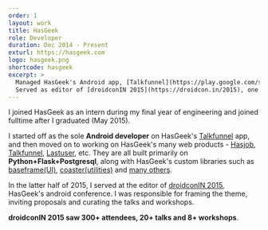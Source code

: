 ```yaml
---
order: 1
layout: work
title: HasGeek
role: Developer
duration: Dec 2014 - Present
exturl: https://hasgeek.com
logo: hasgeek.png
shortcode: hasgeek
excerpt: >
  Managed HasGeek's Android app, [Talkfunnel](https://play.google.com/store/apps/details?id=com.hasgeek.funnel), worked on Python+Flask+Postgresql for [Hasjob](https://hasjob.co), [Lastuser](https://auth.hasgeek.com), [etc](https://github.com/hasgeek).
  Served as editor of [droidconIN 2015](https://droidcon.in/2015), one of India's Android conferences.
---
```


I joined HasGeek as an intern during my final year of engineering and joined fulltime after I graduated (May 2015).

I started off as the sole **Android developer** on HasGeek's [Talkfunnel](https://play.google.com/store/apps/details?id=com.hasgeek.funnel) app, and then moved on to working on HasGeek's many web products - [Hasjob](https://hasjob.co), [Talkfunnel](https://talkfunnel.com), [Lastuser](https://auth.hasgeek.com), etc. They are all built primarily on **Python+Flask+Postgresql**, along with HasGeek's custom libraries such as [baseframe(UI)](https://github.com/hasgeek/baseframe), [coaster(utilities)](https://github.com/hasgeek/coaster) and [many others](https://github.com/hasgeek/).

In the latter half of 2015, I served at the editor of [droidconIN 2015](https://droidcon.in/2015), HasGeek's android conference. I was responsible for framing the theme, inviting proposals and curating the talks and workshops.

**droidconIN 2015 saw 300+ attendees, 20+ talks and 8+ workshops**.